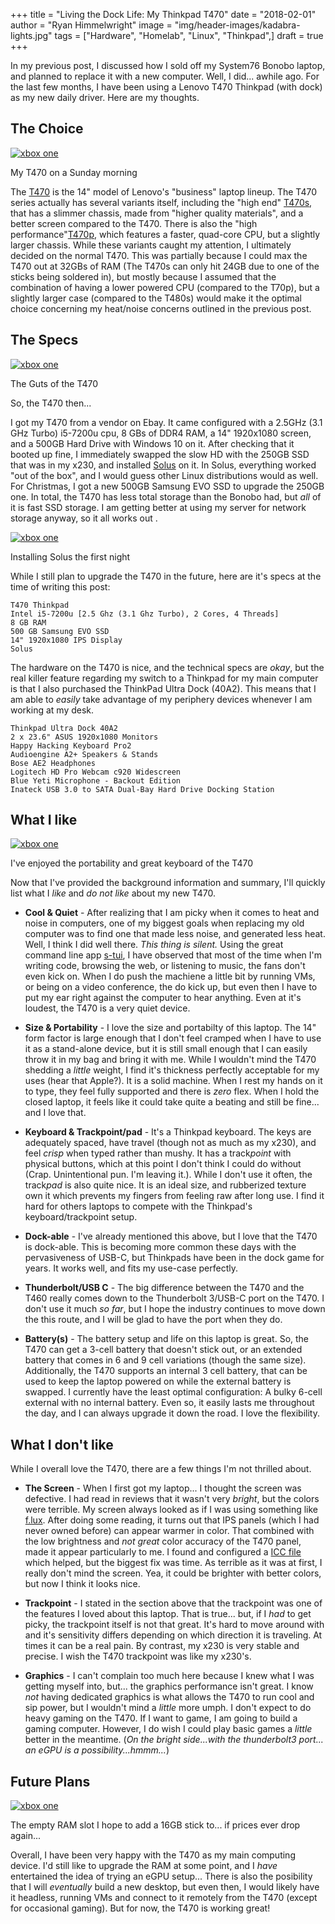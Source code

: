 +++
title  = "Living the Dock Life: My Thinkpad T470"
date   = "2018-02-01"
author = "Ryan Himmelwright"
image  = "img/header-images/kadabra-lights.jpg"
tags   = ["Hardware", "Homelab", "Linux", "Thinkpad",]
draft  = true
+++

In my previous post, I discussed how I sold off my System76 Bonobo laptop, and
 planned to replace it with a new computer. Well, I did... awhile ago. For the
 last few months, I have been using a Lenovo T470 Thinkpad (with dock) as my new
 daily driver. Here are my thoughts.

<!--more-->

## The Choice

<a href="../../img/posts/my-t470/coffee-picture.jpg"><img alt="xbox one" src="../../img/posts/my-t470/coffee-picture.jpg" style="max-width: 100%;"/></a>
<div class="caption">My T470 on a Sunday morning</div>

The
[T470](https://www.notebookcheck.net/Lenovo-ThinkPad-T470-Core-i5-Full-HD-Notebook-Review.198130.0.html)
is the 14" model of Lenovo's "business" laptop lineup. The T470 series actually
has several variants itself, including the "high end"
[T470s](https://www.notebookcheck.net/Lenovo-ThinkPad-T470s-Core-i7-WQHD-Laptop-Review.200880.0.html),
that has a slimmer chassis, made from "higher quality materials", and a better
screen compared to the T470. There is also the "high
performance"[T470p](https://www.notebookcheck.net/Lenovo-ThinkPad-T470p-Core-i7-GeForce-940MX-Laptop-Review.226802.0.html),
which features a faster, quad-core CPU, but a slightly larger chassis. While
these variants caught my attention, I ultimately decided on the normal T470.
This was partially because I could max the T470 out at 32GBs of RAM (The T470s can
only hit 24GB due to one of the sticks being soldered in), but mostly because I
assumed that the combination of having a lower powered CPU (compared to the
T70p), but a slightly larger case (compared to the T480s) would make it the
optimal choice concerning my heat/noise concerns outlined in the previous post.

## The Specs

<a href="../../img/posts/my-t470/inside.jpg"><img alt="xbox one" src="../../img/posts/my-t470/inside.jpg" style="max-width: 100%;"/></a>
<div class="caption">The Guts of the T470</div>

So, the T470 then... 

I got my T470 from a vendor on Ebay. It came configured with a 2.5GHz (3.1 GHz
Turbo) i5-7200u cpu, 8 GBs of DDR4 RAM, a 14" 1920x1080 screen, and a 500GB Hard
Drive with Windows 10 on it. After checking that it booted up fine, I
immediately swapped the slow HD with the 250GB SSD that was in my x230, and
installed [Solus](https://solus-project.com) on it. In Solus, everything worked
"out of the box", and I would guess other Linux distributions would as well. For
Christmas, I got a new 500GB Samsung EVO SSD to upgrade the 250GB one. In total,
the T470 has less total storage than the Bonobo had, but *all* of it is fast SSD
storage. I am getting better at using my server for network storage anyway, so
it all works out <i class="fa fa-smile-o" aria-hidden="true"></i>.

<a href="../../img/posts/my-t470/solus-install.jpg"><img alt="xbox one" src="../../img/posts/my-t470/solus-install.jpg" style="max-width: 100%;"/></a>
<div class="caption">Installing Solus the first night</div>

While I still plan to upgrade the T470 in the future, here are it's specs at the
time of writing this post:

```
T470 Thinkpad
Intel i5-7200u [2.5 Ghz (3.1 Ghz Turbo), 2 Cores, 4 Threads]
8 GB RAM
500 GB Samsung EVO SSD
14" 1920x1080 IPS Display 
Solus
```

The hardware on the T470 is nice, and the technical specs are *okay*, but the
real killer feature regarding my switch to a Thinkpad for my main computer is that
I also purchased the ThinkPad Ultra Dock (40A2). This means that I am able to
*easily* take advantage of my periphery devices whenever I am working at my
desk. 

```
Thinkpad Ultra Dock 40A2
2 x 23.6" ASUS 1920x1080 Monitors
Happy Hacking Keyboard Pro2 
Audioengine A2+ Speakers & Stands
Bose AE2 Headphones
Logitech HD Pro Webcam c920 Widescreen
Blue Yeti Microphone - Backout Edition
Inateck USB 3.0 to SATA Dual-Bay Hard Drive Docking Station
```


## What I like

<a href="../../img/posts/my-t470/hotel.jpg"><img alt="xbox one" src="../../img/posts/my-t470/hotel.jpg" style="max-width: 100%;"/></a>
<div class="caption">I've enjoyed the portability and great keyboard of the T470</div>

Now that I've provided the background information and summary, I'll quickly list
what I *like* and *do not like* about my new T470.

- **Cool & Quiet** - After realizing that I am picky when it comes to heat and
  noise in computers, one of my biggest goals when replacing my old computer was
  to find one that made less noise, and generated less heat. Well, I think I did
  well there. *This thing is silent.* Using the great command line app
  [s-tui](https://amanusk.github.io/s-tui/), I have observed that most of the
  time when I'm writing code, browsing the web, or listening to music, the fans
  don't even kick on. When I do push the machiene a little bit by running VMs,
  or being on a video conference, the do kick up, but even then I have to put my
  ear right against the computer to hear anything. Even at it's loudest, the
  T470 is a very quiet device.
  
- **Size & Portability** - I love the size and portabilty of this laptop. The
  14" form factor is large enough that I don't feel cramped when I have to use
  it as a stand-alone device, but it is still small enough that I can easily
  throw it in my bag and bring it with me. While I wouldn't mind the T470
  shedding a *little* weight, I find it's thickness perfectly acceptable for my
  uses (hear that Apple?). It is a solid machine. When I rest my hands on it to
  type, they feel fully supported and there is *zero* flex. When I hold the
  closed laptop, it feels like it could take quite a beating and still be
  fine... and I love that.
  
- **Keyboard & Trackpoint/pad** - It's a Thinkpad keyboard. The keys are
  adequately spaced, have travel (though not as much as my x230), and feel
  *crisp* when typed rather than mushy. It has a track*point* with physical
  buttons, which at this point I don't think I could do without (Crap.
  Unintentional pun. I'm leaving it.). While I don't use it often, the
  track*pad* is also quite nice. It is an ideal size, and rubberized texture own
  it which prevents my fingers from feeling raw after long use. I find it hard
  for others laptops to compete with the Thinkpad's keyboard/trackpoint setup.
  
- **Dock-able** - I've already mentioned this above, but I love that the T470 is
  dock-able. This is becoming more common these days with the pervasiveness of
  USB-C, but Thinkpads have been in the dock game for years. It works well, and
  fits my use-case perfectly.

- **Thunderbolt/USB C** - The big difference between the T470 and the T460
  really comes down to the Thunderbolt 3/USB-C port on the T470. I don't use it
  much *so far*, but I hope the industry continues to move down the this route,
  and I will be glad to have the port when they do.

- **Battery(s)** - The battery setup and life on this laptop is great. So, the
  T470 can get a 3-cell battery that doesn't stick out, or an extended battery
  that comes in 6 and 9 cell variations (though the same size). Additionally,
  the T470 supports an internal 3 cell battery, that can be used to keep the
  laptop powered on while the external battery is swapped. I currently have the
  least optimal configuration: A bulky 6-cell external with no internal
  battery. Even so, it easily lasts me throughout the day, and I can always upgrade
  it down the road. I love the flexibility.

## What I don't like

While I overall love the T470, there are a few things I'm not thrilled about.

- **The Screen** - When I first got my laptop... I thought the screen was
  defective. I had read in reviews that it wasn't very *bright*, but the colors
  were terrible. My screen always looked as if I was using something like
  [f.lux](https://justgetflux.com/). After doing some reading, it turns out that
  IPS panels (which I had never owned before) can appear warmer in color. That
  combined with the low brightness and *not great* color accuracy of the T470
  panel, made it appear particularly to me. I found and configured a [ICC
  file](https://www.notebookcheck.net/uploads/tx_nbc2/N140HCA_EAB_01.icm) which
  helped, but the biggest fix was time. As terrible as it was at first, I really
  don't mind the screen. Yea, it could be brighter with better colors, but now
  I think it looks nice.

- **Trackpoint** - I stated in the section above that the trackpoint was one of
  the features I loved about this laptop. That is true... but, if I *had* to get
  picky, the trackpoint itself is not that great. It's hard to move around with
  and it's sensitivity differs depending on which direction it is traveling. At
  times it can be a real pain. By contrast, my x230 is very stable and precise.
  I wish the T470 trackpoint was like my x230's.
  
- **Graphics** - I can't complain too much here because I knew what I was
  getting myself into, but... the graphics performance isn't great. I know *not*
  having dedicated graphics is what allows the T470 to run cool and sip power,
  but I wouldn't mind a *little* more umph. I don't expect to do heavy gaming on
  the T470. If I want to game, I am going to build a gaming computer. However, I
  do wish I could play basic games a *little* better in the meantime. (*On the
  bright side...with the thunderbolt3 port... an eGPU is a
  possibility...hmmm...*)

## Future Plans

<a href="../../img/posts/my-t470/ram-upgrade.jpg"><img alt="xbox one" src="../../img/posts/my-t470/ram-upgrade.jpg" style="max-width: 100%;"/></a>
<div class="caption">The empty RAM slot I hope to add a 16GB stick to... if prices ever drop again...</div>

Overall, I have been very happy with the T470 as my main computing device. I'd
still like to upgrade the RAM at some point, and I *have* entertained the idea
of trying an eGPU setup... There is also the posibility that I will *eventually*
build a new desktop, but even then, I would likely have it headless, running VMs
and connect to it remotely from the T470 (except for occasional gaming). But for
now, the T470 is working great!



